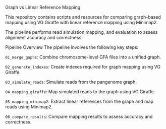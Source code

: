 Graph vs Linear Reference Mapping  

This repository contains scripts and resources for comparing graph-based mapping using VG Giraffe with linear reference mapping using Minimap2. 

The pipeline performs read simulation,mapping, and evaluation to assess alignment accuracy and correctness. 

Pipeline Overview The pipeline involves the following key steps: 

`01_merge_gaphs`: Combine chromosome-level GFA files into a unified graph. 

`02_generate_indexes`: Create indexes required for graph mapping using VG Giraffe. 

`03_simulate_reads`: Simulate reads from the pangenome graph. 

`04_mapping_giraffe`: Map simulated reads to the graph using VG Giraffe. 

`05_mapping_minimap2`: Extract linear references from the graph and map reads using Minimap2.

`06_compare_results`: Compare mapping results to assess accuracy and correctness.
